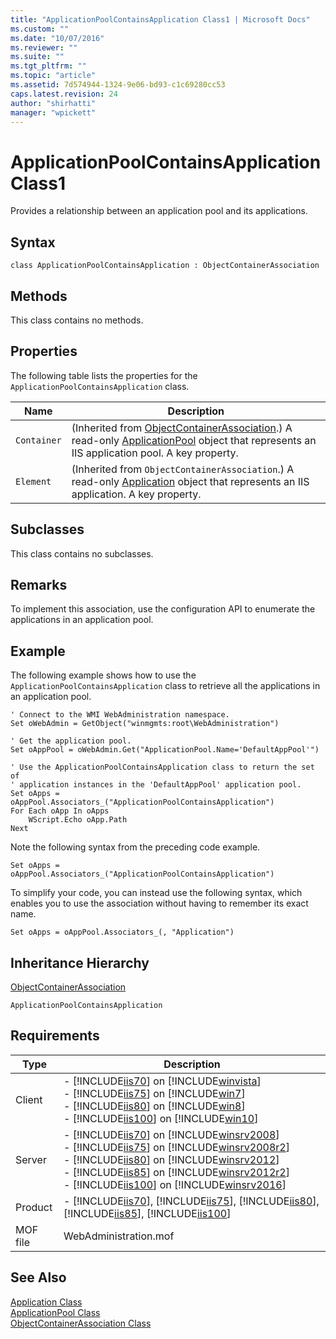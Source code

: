 ```yaml
---
title: "ApplicationPoolContainsApplication Class1 | Microsoft Docs"
ms.custom: ""
ms.date: "10/07/2016"
ms.reviewer: ""
ms.suite: ""
ms.tgt_pltfrm: ""
ms.topic: "article"
ms.assetid: 7d574944-1324-9e06-bd93-c1c69280cc53
caps.latest.revision: 24
author: "shirhatti"
manager: "wpickett"
---
```

# ApplicationPoolContainsApplication Class1
Provides a relationship between an application pool and its applications.  
  
## Syntax  
  
```vbs  
class ApplicationPoolContainsApplication : ObjectContainerAssociation  
```  
  
## Methods  
 This class contains no methods.  
  
## Properties  
 The following table lists the properties for the `ApplicationPoolContainsApplication` class.  
  
|Name|Description|  
|----------|-----------------|  
|`Container`|(Inherited from [ObjectContainerAssociation](../../reference/admin/objectcontainerassociation-class1.md).) A read-only [ApplicationPool](../../reference/admin/applicationpool-class1.md) object that represents an IIS application pool. A key property.|  
|`Element`|(Inherited from `ObjectContainerAssociation`.) A read-only [Application](../../reference/admin/application-class1.md) object that represents an IIS application. A key property.|  
  
## Subclasses  
 This class contains no subclasses.  
  
## Remarks  
 To implement this association, use the configuration API to enumerate the applications in an application pool.  
  
## Example  
 The following example shows how to use the `ApplicationPoolContainsApplication` class to retrieve all the applications in an application pool.  
  
```  
' Connect to the WMI WebAdministration namespace.  
Set oWebAdmin = GetObject("winmgmts:root\WebAdministration")  
  
' Get the application pool.  
Set oAppPool = oWebAdmin.Get("ApplicationPool.Name='DefaultAppPool'")  
  
' Use the ApplicationPoolContainsApplication class to return the set of  
' application instances in the 'DefaultAppPool' application pool.  
Set oApps = oAppPool.Associators_("ApplicationPoolContainsApplication")  
For Each oApp In oApps  
    WScript.Echo oApp.Path   
Next  
```  
  
 Note the following syntax from the preceding code example.  
  
 `Set oApps = oAppPool.Associators_("ApplicationPoolContainsApplication")`  
  
 To simplify your code, you can instead use the following syntax, which enables you to use the association without having to remember its exact name.  
  
 `Set oApps = oAppPool.Associators_(, "Application")`  
  
## Inheritance Hierarchy  
 [ObjectContainerAssociation](../../reference/admin/objectcontainerassociation-class1.md)  
  
 `ApplicationPoolContainsApplication`  
  
## Requirements  
  
|Type|Description|  
|----------|-----------------|  
|Client|-   [!INCLUDE[iis70](../../reference/admin/includes/iis70-md.md)] on [!INCLUDE[winvista](../../reference/admin/includes/winvista-md.md)]<br />-   [!INCLUDE[iis75](../../reference/admin/includes/iis75-md.md)] on [!INCLUDE[win7](../../reference/admin/includes/win7-md.md)]<br />-   [!INCLUDE[iis80](../../reference/admin/includes/iis80-md.md)] on [!INCLUDE[win8](../../reference/admin/includes/win8-md.md)]<br />-   [!INCLUDE[iis100](../../reference/admin/includes/iis100-md.md)] on [!INCLUDE[win10](../../reference/admin/includes/win10-md.md)]|  
|Server|-   [!INCLUDE[iis70](../../reference/admin/includes/iis70-md.md)] on [!INCLUDE[winsrv2008](../../reference/admin/includes/winsrv2008-md.md)]<br />-   [!INCLUDE[iis75](../../reference/admin/includes/iis75-md.md)] on [!INCLUDE[winsrv2008r2](../../reference/admin/includes/winsrv2008r2-md.md)]<br />-   [!INCLUDE[iis80](../../reference/admin/includes/iis80-md.md)] on [!INCLUDE[winsrv2012](../../reference/admin/includes/winsrv2012-md.md)]<br />-   [!INCLUDE[iis85](../../reference/admin/includes/iis85-md.md)] on [!INCLUDE[winsrv2012r2](../../reference/admin/includes/winsrv2012r2-md.md)]<br />-   [!INCLUDE[iis100](../../reference/admin/includes/iis100-md.md)] on [!INCLUDE[winsrv2016](../../reference/admin/includes/winsrv2016-md.md)]|  
|Product|-   [!INCLUDE[iis70](../../reference/admin/includes/iis70-md.md)], [!INCLUDE[iis75](../../reference/admin/includes/iis75-md.md)], [!INCLUDE[iis80](../../reference/admin/includes/iis80-md.md)], [!INCLUDE[iis85](../../reference/admin/includes/iis85-md.md)], [!INCLUDE[iis100](../../reference/admin/includes/iis100-md.md)]|  
|MOF file|WebAdministration.mof|  
  
## See Also  
 [Application Class](../../reference/admin/application-class1.md)   
 [ApplicationPool Class](../../reference/admin/applicationpool-class1.md)   
 [ObjectContainerAssociation Class](../../reference/admin/objectcontainerassociation-class1.md)